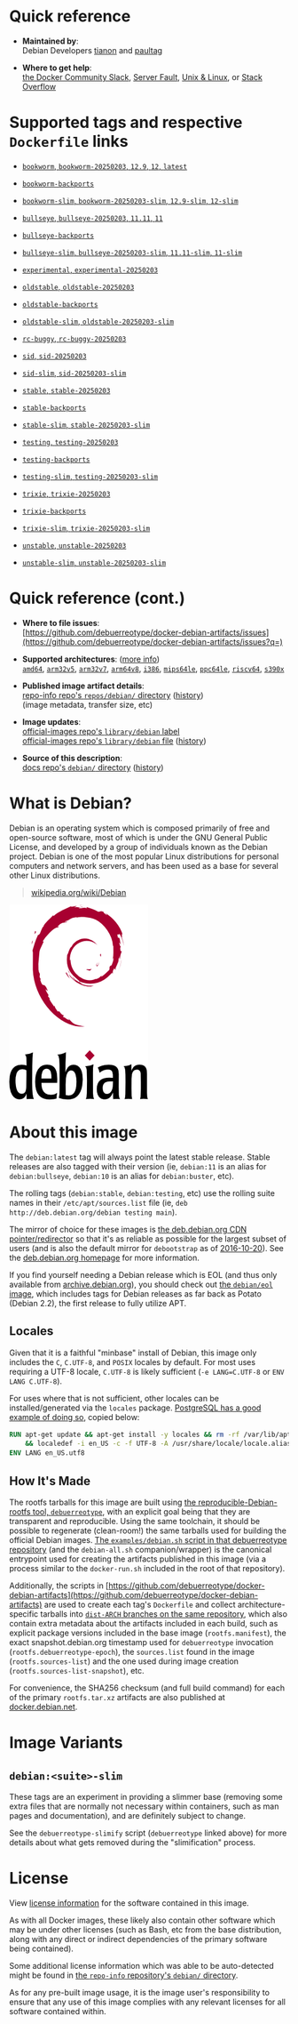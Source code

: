 <!--

********************************************************************************

WARNING:

    DO NOT EDIT "debian/README.md"

    IT IS AUTO-GENERATED

    (from the other files in "debian/" combined with a set of templates)

********************************************************************************

-->

# Quick reference

-	**Maintained by**:  
	Debian Developers [tianon](https://qa.debian.org/developer.php?login=tianon) and [paultag](https://qa.debian.org/developer.php?login=paultag)

-	**Where to get help**:  
	[the Docker Community Slack](https://dockr.ly/comm-slack), [Server Fault](https://serverfault.com/help/on-topic), [Unix & Linux](https://unix.stackexchange.com/help/on-topic), or [Stack Overflow](https://stackoverflow.com/help/on-topic)

# Supported tags and respective `Dockerfile` links

-	[`bookworm`, `bookworm-20250203`, `12.9`, `12`, `latest`](https://github.com/debuerreotype/docker-debian-artifacts/blob/32138bf51ca52d8a4a8dcf24953d464fbedbf4bb/bookworm/oci/index.json)

-	[`bookworm-backports`](https://github.com/debuerreotype/docker-debian-artifacts/blob/32138bf51ca52d8a4a8dcf24953d464fbedbf4bb/bookworm/backports/Dockerfile)

-	[`bookworm-slim`, `bookworm-20250203-slim`, `12.9-slim`, `12-slim`](https://github.com/debuerreotype/docker-debian-artifacts/blob/32138bf51ca52d8a4a8dcf24953d464fbedbf4bb/bookworm/slim/oci/index.json)

-	[`bullseye`, `bullseye-20250203`, `11.11`, `11`](https://github.com/debuerreotype/docker-debian-artifacts/blob/32138bf51ca52d8a4a8dcf24953d464fbedbf4bb/bullseye/oci/index.json)

-	[`bullseye-backports`](https://github.com/debuerreotype/docker-debian-artifacts/blob/32138bf51ca52d8a4a8dcf24953d464fbedbf4bb/bullseye/backports/Dockerfile)

-	[`bullseye-slim`, `bullseye-20250203-slim`, `11.11-slim`, `11-slim`](https://github.com/debuerreotype/docker-debian-artifacts/blob/32138bf51ca52d8a4a8dcf24953d464fbedbf4bb/bullseye/slim/oci/index.json)

-	[`experimental`, `experimental-20250203`](https://github.com/debuerreotype/docker-debian-artifacts/blob/32138bf51ca52d8a4a8dcf24953d464fbedbf4bb/experimental/Dockerfile)

-	[`oldstable`, `oldstable-20250203`](https://github.com/debuerreotype/docker-debian-artifacts/blob/32138bf51ca52d8a4a8dcf24953d464fbedbf4bb/oldstable/oci/index.json)

-	[`oldstable-backports`](https://github.com/debuerreotype/docker-debian-artifacts/blob/32138bf51ca52d8a4a8dcf24953d464fbedbf4bb/oldstable/backports/Dockerfile)

-	[`oldstable-slim`, `oldstable-20250203-slim`](https://github.com/debuerreotype/docker-debian-artifacts/blob/32138bf51ca52d8a4a8dcf24953d464fbedbf4bb/oldstable/slim/oci/index.json)

-	[`rc-buggy`, `rc-buggy-20250203`](https://github.com/debuerreotype/docker-debian-artifacts/blob/32138bf51ca52d8a4a8dcf24953d464fbedbf4bb/rc-buggy/Dockerfile)

-	[`sid`, `sid-20250203`](https://github.com/debuerreotype/docker-debian-artifacts/blob/32138bf51ca52d8a4a8dcf24953d464fbedbf4bb/sid/oci/index.json)

-	[`sid-slim`, `sid-20250203-slim`](https://github.com/debuerreotype/docker-debian-artifacts/blob/32138bf51ca52d8a4a8dcf24953d464fbedbf4bb/sid/slim/oci/index.json)

-	[`stable`, `stable-20250203`](https://github.com/debuerreotype/docker-debian-artifacts/blob/32138bf51ca52d8a4a8dcf24953d464fbedbf4bb/stable/oci/index.json)

-	[`stable-backports`](https://github.com/debuerreotype/docker-debian-artifacts/blob/32138bf51ca52d8a4a8dcf24953d464fbedbf4bb/stable/backports/Dockerfile)

-	[`stable-slim`, `stable-20250203-slim`](https://github.com/debuerreotype/docker-debian-artifacts/blob/32138bf51ca52d8a4a8dcf24953d464fbedbf4bb/stable/slim/oci/index.json)

-	[`testing`, `testing-20250203`](https://github.com/debuerreotype/docker-debian-artifacts/blob/32138bf51ca52d8a4a8dcf24953d464fbedbf4bb/testing/oci/index.json)

-	[`testing-backports`](https://github.com/debuerreotype/docker-debian-artifacts/blob/32138bf51ca52d8a4a8dcf24953d464fbedbf4bb/testing/backports/Dockerfile)

-	[`testing-slim`, `testing-20250203-slim`](https://github.com/debuerreotype/docker-debian-artifacts/blob/32138bf51ca52d8a4a8dcf24953d464fbedbf4bb/testing/slim/oci/index.json)

-	[`trixie`, `trixie-20250203`](https://github.com/debuerreotype/docker-debian-artifacts/blob/32138bf51ca52d8a4a8dcf24953d464fbedbf4bb/trixie/oci/index.json)

-	[`trixie-backports`](https://github.com/debuerreotype/docker-debian-artifacts/blob/32138bf51ca52d8a4a8dcf24953d464fbedbf4bb/trixie/backports/Dockerfile)

-	[`trixie-slim`, `trixie-20250203-slim`](https://github.com/debuerreotype/docker-debian-artifacts/blob/32138bf51ca52d8a4a8dcf24953d464fbedbf4bb/trixie/slim/oci/index.json)

-	[`unstable`, `unstable-20250203`](https://github.com/debuerreotype/docker-debian-artifacts/blob/32138bf51ca52d8a4a8dcf24953d464fbedbf4bb/unstable/oci/index.json)

-	[`unstable-slim`, `unstable-20250203-slim`](https://github.com/debuerreotype/docker-debian-artifacts/blob/32138bf51ca52d8a4a8dcf24953d464fbedbf4bb/unstable/slim/oci/index.json)

# Quick reference (cont.)

-	**Where to file issues**:  
	[https://github.com/debuerreotype/docker-debian-artifacts/issues](https://github.com/debuerreotype/docker-debian-artifacts/issues?q=)

-	**Supported architectures**: ([more info](https://github.com/docker-library/official-images#architectures-other-than-amd64))  
	[`amd64`](https://hub.docker.com/r/amd64/debian/), [`arm32v5`](https://hub.docker.com/r/arm32v5/debian/), [`arm32v7`](https://hub.docker.com/r/arm32v7/debian/), [`arm64v8`](https://hub.docker.com/r/arm64v8/debian/), [`i386`](https://hub.docker.com/r/i386/debian/), [`mips64le`](https://hub.docker.com/r/mips64le/debian/), [`ppc64le`](https://hub.docker.com/r/ppc64le/debian/), [`riscv64`](https://hub.docker.com/r/riscv64/debian/), [`s390x`](https://hub.docker.com/r/s390x/debian/)

-	**Published image artifact details**:  
	[repo-info repo's `repos/debian/` directory](https://github.com/docker-library/repo-info/blob/master/repos/debian) ([history](https://github.com/docker-library/repo-info/commits/master/repos/debian))  
	(image metadata, transfer size, etc)

-	**Image updates**:  
	[official-images repo's `library/debian` label](https://github.com/docker-library/official-images/issues?q=label%3Alibrary%2Fdebian)  
	[official-images repo's `library/debian` file](https://github.com/docker-library/official-images/blob/master/library/debian) ([history](https://github.com/docker-library/official-images/commits/master/library/debian))

-	**Source of this description**:  
	[docs repo's `debian/` directory](https://github.com/docker-library/docs/tree/master/debian) ([history](https://github.com/docker-library/docs/commits/master/debian))

# What is Debian?

Debian is an operating system which is composed primarily of free and open-source software, most of which is under the GNU General Public License, and developed by a group of individuals known as the Debian project. Debian is one of the most popular Linux distributions for personal computers and network servers, and has been used as a base for several other Linux distributions.

> [wikipedia.org/wiki/Debian](https://en.wikipedia.org/wiki/Debian)

![logo](https://raw.githubusercontent.com/docker-library/docs/b449be7df57e9ed9086bb5821bfb5d6cdc5d67a4/debian/logo.png)

# About this image

The `debian:latest` tag will always point the latest stable release. Stable releases are also tagged with their version (ie, `debian:11` is an alias for `debian:bullseye`, `debian:10` is an alias for `debian:buster`, etc).

The rolling tags (`debian:stable`, `debian:testing`, etc) use the rolling suite names in their `/etc/apt/sources.list` file (ie, `deb http://deb.debian.org/debian testing main`).

The mirror of choice for these images is [the deb.debian.org CDN pointer/redirector](https://deb.debian.org) so that it's as reliable as possible for the largest subset of users (and is also the default mirror for `debootstrap` as of [2016-10-20](https://anonscm.debian.org/cgit/d-i/debootstrap.git/commit/?id=9e8bc60ad1ccf3a25ce7890526b70059f3e770de)). See the [deb.debian.org homepage](https://deb.debian.org) for more information.

If you find yourself needing a Debian release which is EOL (and thus only available from [archive.debian.org](http://archive.debian.org)), you should check out [the `debian/eol` image](https://hub.docker.com/r/debian/eol/), which includes tags for Debian releases as far back as Potato (Debian 2.2), the first release to fully utilize APT.

## Locales

Given that it is a faithful "minbase" install of Debian, this image only includes the `C`, `C.UTF-8`, and `POSIX` locales by default. For most uses requiring a UTF-8 locale, `C.UTF-8` is likely sufficient (`-e LANG=C.UTF-8` or `ENV LANG C.UTF-8`).

For uses where that is not sufficient, other locales can be installed/generated via the `locales` package. [PostgreSQL has a good example of doing so](https://github.com/docker-library/postgres/blob/69bc540ecfffecce72d49fa7e4a46680350037f9/9.6/Dockerfile#L21-L24), copied below:

```dockerfile
RUN apt-get update && apt-get install -y locales && rm -rf /var/lib/apt/lists/* \
	&& localedef -i en_US -c -f UTF-8 -A /usr/share/locale/locale.alias en_US.UTF-8
ENV LANG en_US.utf8
```

## How It's Made

The rootfs tarballs for this image are built using [the reproducible-Debian-rootfs tool, `debuerreotype`](https://github.com/debuerreotype/debuerreotype), with an explicit goal being that they are transparent and reproducible. Using the same toolchain, it should be possible to regenerate (clean-room!) the same tarballs used for building the official Debian images. [The `examples/debian.sh` script in that debuerreotype repository](https://github.com/debuerreotype/debuerreotype/blob/master/examples/debian.sh) (and the `debian-all.sh` companion/wrapper) is the canonical entrypoint used for creating the artifacts published in this image (via a process similar to the `docker-run.sh` included in the root of that repository).

Additionally, the scripts in [https://github.com/debuerreotype/docker-debian-artifacts](https://github.com/debuerreotype/docker-debian-artifacts) are used to create each tag's `Dockerfile` and collect architecture-specific tarballs into [`dist-ARCH` branches on the same repository](https://github.com/debuerreotype/docker-debian-artifacts/branches), which also contain extra metadata about the artifacts included in each build, such as explicit package versions included in the base image (`rootfs.manifest`), the exact snapshot.debian.org timestamp used for `debuerreotype` invocation (`rootfs.debuerreotype-epoch`), the `sources.list` found in the image (`rootfs.sources-list`) and the one used during image creation (`rootfs.sources-list-snapshot`), etc.

For convenience, the SHA256 checksum (and full build command) for each of the primary `rootfs.tar.xz` artifacts are also published at [docker.debian.net](https://docker.debian.net/).

# Image Variants

## `debian:<suite>-slim`

These tags are an experiment in providing a slimmer base (removing some extra files that are normally not necessary within containers, such as man pages and documentation), and are definitely subject to change.

See the `debuerreotype-slimify` script (`debuerreotype` linked above) for more details about what gets removed during the "slimification" process.

# License

View [license information](https://www.debian.org/social_contract#guidelines) for the software contained in this image.

As with all Docker images, these likely also contain other software which may be under other licenses (such as Bash, etc from the base distribution, along with any direct or indirect dependencies of the primary software being contained).

Some additional license information which was able to be auto-detected might be found in [the `repo-info` repository's `debian/` directory](https://github.com/docker-library/repo-info/tree/master/repos/debian).

As for any pre-built image usage, it is the image user's responsibility to ensure that any use of this image complies with any relevant licenses for all software contained within.
